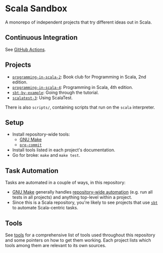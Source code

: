 # Scala Sandbox

A monorepo of independent projects that try different ideas out in Scala.

## Continuous Integration

See [GitHub Actions](./doc/github-actions.md).

## Projects

- [`programming-in-scala-2`](./programming-in-scala-2/README.md): Book club for Programming in
  Scala, 2nd edition.
- [`programming-in-scala-4`](./programming-in-scala-4/README.md): Programming in Scala, 4th edition.
- [`sbt-by-example`](./sbt-by-example/README.md): Going through the tutorial.
- [`scalatest-3`](./scalatest-3/README.md): Using ScalaTest.

There is also `scripts/`, containing scripts that run on the `scala` interpreter.

## Setup

- Install repository-wide tools:
  - [GNU Make](./doc/tools.md#gnu-make)
  - [`pre-commit`](./doc/tools.md#pre-commit)
- Install tools listed in each project's documentation.
- Go for broke: `make` and `make test`.

## Task Automation

Tasks are automated in a couple of ways, in this repository:

- [GNU Make](./doc/tools.md#gnu-make) generally handles [repository-wide
  automation](./doc/gnu-make.md) (e.g. run all tests in all projects) and anything
  top-level within a project.
- Since this is a Scala repository, you're likely to see projects that use
  [`sbt`](./doc/tools.md#simple-build-tool-sbt) to automate Scala-centric tasks.

## Tools

See [tools](./doc/tools.md) for a comprehensive list of tools used throughout this repository and
some pointers on how to get them working.  Each project lists which tools among them are relevant to
its own sources.
